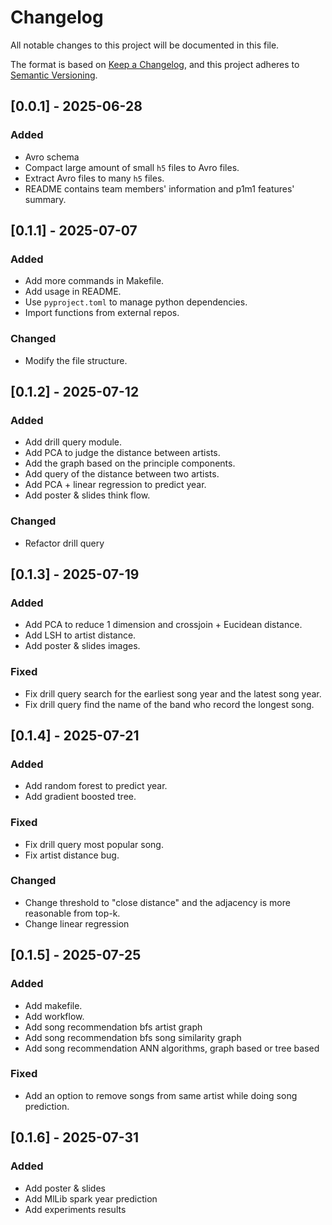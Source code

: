 # Changelog

All notable changes to this project will be documented in this file.

The format is based on [Keep a Changelog](https://keepachangelog.com/en/1.1.0/),
and this project adheres to [Semantic Versioning](https://semver.org/spec/v2.0.0.html).

## [0.0.1] - 2025-06-28

### Added

- Avro schema
- Compact large amount of small `h5` files to Avro files. 
- Extract Avro files to many `h5` files.
- README contains team members' information and p1m1 features' summary.

## [0.1.1] - 2025-07-07

### Added

- Add more commands in Makefile.
- Add usage in README.
- Use `pyproject.toml` to manage python dependencies.
- Import functions from external repos.

### Changed

- Modify the file structure.  

## [0.1.2] - 2025-07-12

### Added

- Add drill query module.
- Add PCA to judge the distance between artists.
- Add the graph based on the principle components.
- Add query of the distance between two artists.
- Add PCA + linear regression to predict year.
- Add poster & slides think flow.

### Changed

- Refactor drill query 

## [0.1.3] - 2025-07-19

### Added

- Add PCA to reduce 1 dimension and crossjoin + Eucidean distance.
- Add LSH to artist distance.
- Add poster & slides images.

### Fixed

- Fix drill query search for the earliest song year and the latest song year.
- Fix drill query find the name of the band who record the longest song.

## [0.1.4] - 2025-07-21

### Added

- Add random forest to predict year.
- Add gradient boosted tree.

### Fixed 

- Fix drill query most popular song.
- Fix artist distance bug.

### Changed

- Change threshold to "close distance" and the adjacency is more reasonable from top-k.
- Change linear regression 

## [0.1.5] - 2025-07-25

### Added

- Add makefile.
- Add workflow.
- Add song recommendation bfs artist graph
- Add song recommendation bfs song similarity graph
- Add song recommendation ANN algorithms, graph based or tree based

### Fixed

- Add an option to remove songs from same artist while doing song prediction.

## [0.1.6] - 2025-07-31

### Added

- Add poster & slides
- Add MlLib spark year prediction
- Add experiments results
